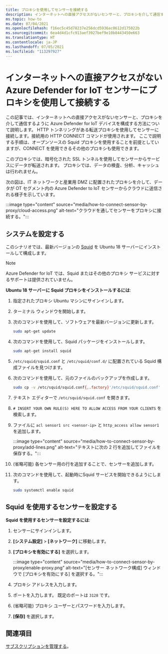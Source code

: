 ```yaml
---
title: プロキシを使用してセンサーを接続する
description: インターネットへの直接アクセスがないセンサーと、プロキシを介して通信するように Azure Defender for IoT デバイスを構成する方法について説明します。
ms.topic: how-to
ms.date: 07/04/2021
ms.openlocfilehash: f16ec5c45d78237e256dcd5936ac0612d175022b
ms.sourcegitcommit: 6ea4d4d1cfc913aef3927bef9e10b8443450e663
ms.translationtype: HT
ms.contentlocale: ja-JP
ms.lasthandoff: 07/05/2021
ms.locfileid: "113297927"
---
```

# <a name="connect-azure-defender-for-iot-sensors-without-direct-internet-access-by-using-a-proxy"></a>インターネットへの直接アクセスがない Azure Defender for IoT センサーにプロキシを使用して接続する 

この記事では、インターネットへの直接アクセスがないセンサーと、プロキシを介して通信するように Azure Defender for IoT デバイスを構成する方法について説明します。 HTTP トンネリングがある転送プロキシを使用してセンサーに接続します。接続用の HTTP CONNECT コマンドが使用されます。 ここで説明する手順は、オープンソースの Squid プロキシを使用することを前提としていますが、CONNECT を使用できるその他のプロキシも使用できます。 

このプロキシでは、暗号化された SSL トンネルを使用してセンサーからサービスにデータが転送されます。 プロキシでは、データの検査、分析、キャッシュは行われません。 

次の図は、IT ネットワークと産業用 DMZ に配置されたプロキシを介して、データが OT セグメント内の Azure Defender to IoT センサーからクラウドに送信される様子を示しています。

:::image type="content" source="media/how-to-connect-sensor-by-proxy/cloud-access.png" alt-text="クラウドを通してセンサーをプロキシに接続する。":::

## <a name="set-up-your-system"></a>システムを設定する

このシナリオでは、最新バージョンの [Squid](http://www.squid-cache.org/) を Ubuntu 18 サーバーにインストールして構成します。

> [!Note]
> Azure Defender for IoT では、Squid またはその他のプロキシ サービスに対するサポートは提供されていません。

**Ubuntu 18 サーバーに Squid プロキシをインストールするには**:

1. 指定されたプロキシ Ubuntu マシンにサインインします。

1. ターミナル ウィンドウを開始します。
 
1. 次のコマンドを使用して、ソフトウェアを最新バージョンに更新します。

    ```bash
    sudo apt-get update 
    ```

1. 次のコマンドを使用して、Squid パッケージをインストールします。

    ```bash
    sudo apt-get install squid 
    ```

1. `/etc/squid/squid.conf` と `/etc/squid/conf.d/` に配置されている Squid 構成ファイルを見つけます。

1. 次のコマンドを使用して、元のファイルのバックアップを作成します。

    ```bash
    sudo cp -v /etc/squid/squid.conf{,.factory}'/etc/squid/squid.conf' -> '/etc/squid/squid.conf.factory sudo nano /etc/squid/squid.conf
    ```

1. テキスト エディターで `/etc/squid/squid.conf` を開きます。

1. `# INSERT YOUR OWN RULE(S) HERE TO ALLOW ACCESS FROM YOUR CLIENTS` を検索します。

1. ファイルに `acl sensor1 src <sensor-ip>` と `http_access allow sensor1` を追加します。

    :::image type="content" source="media/how-to-connect-sensor-by-proxy/add-lines.png" alt-text="テキストに次の 2 行を追加してファイルを保存する。":::

1. (省略可能) 各センサー用の行を追加することで、センサーを追加します。

1. 次のコマンドを使用して、起動時にSquid サービスを開始できるようにします。

    ```bash
    sudo systemctl enable squid 
    ```

## <a name="set-up-a-sensor-to-use-squid"></a>Squid を使用するセンサーを設定する

**Squid を使用するセンサーを設定するには**:

1. センサーにサインインします。

1. **[システム設定]**  >  **[ネットワーク]** に移動します。

1. **[プロキシを有効にする]** を選択します。

    :::image type="content" source="media/how-to-connect-sensor-by-proxy/enable-proxy.png" alt-text="[センサー ネットワーク構成] ウィンドウで [プロキシを有効にする] を選択する。":::

1. プロキシ アドレスを入力します。

1. ポートを入力します。 既定のポートは `3128` です。

1. (省略可能) プロキシ ユーザーとパスワードを入力します。

1. **[保存]** を選択します。

## <a name="see-also"></a>関連項目

[サブスクリプションを管理する](how-to-manage-subscriptions.md)。
